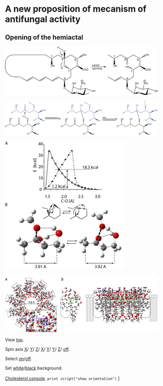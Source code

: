 # A new proposition of mecanism of antifungal activity
## Opening of the hemiactal

![333311111](images/open_hemi.png)

![a2222ll](images/assembling.png)


![333333](images/Fig3.png)

![7777](images/Fig_7_decamer.png)


<script type="text/javascript" src="src/JSmol.min.js"></script>
<script type="text/javascript">
Info = {
    script: "set antialiasDisplay true;load molecules/sym8.mol;cartoon on;color cartoon structure;rotate z 90.0;",
    width:600,      
    height:500,      
    j2sPath: "src/j2s",   
    disableJ2SLoadMonitor: false,
    isableInitialConsole: true
}
</script>

<script>Jmol.getApplet("JmolAppletA",Info);</script>


View <a href='javascript:Jmol.script(JmolAppletA,"reset;");'>top</a>.


Spin axis 
<a href='javascript:Jmol.script(JmolAppletA,"set spinX=10;set spinY= 0;set spinZ= 0;spin on");'>X</a>/
<a href='javascript:Jmol.script(JmolAppletA,"set spinX= 0;set spinY=10;set spinZ= 0;spin on");'>Y</a>/
<a href='javascript:Jmol.script(JmolAppletA,"set spinX= 0;set spinY= 0;set spinZ=10;spin on");'>Z</a>/
<a href='javascript:Jmol.script(JmolAppletA,"set spinX=10;set spinY= 0;set spinZ= 0;spin on");'>X</a>/
<a href='javascript:Jmol.script(JmolAppletA,"rotatre x 10;spin on");'>Y</a>/
<a href='javascript:Jmol.script(JmolAppletA,"rotatre y 10;spin on");'>Y</a>/
<a href='javascript:Jmol.script(JmolAppletA,"rotatre z 10;spin on");'>Z</a>/
<a href='javascript:Jmol.script(JmolAppletA,"spin off");'>off</a>. 


Select <a href='javascript:Jmol.script(JmolAppletA,"select atomno > 60;translucent;color [0,255,0]")'>on</a>/<a href='javascript:Jmol.script(JmolAppletA,"select atomno = 41;color auto")'>off</a>.

Set
<a href='javascript:Jmol.script(JmolAppletA,"script APPLET * \"background white\"")'> white</a>/<a href='javascript:Jmol.script(JmolAppletA,"script APPLET * \"background black\"")'>black</a> background.
<br><br>
<a href='javascript:Jmol.script(JmolAppletA,"console")'>Cholesterol console</a>.
<code>print script("show orientation")</code>
]